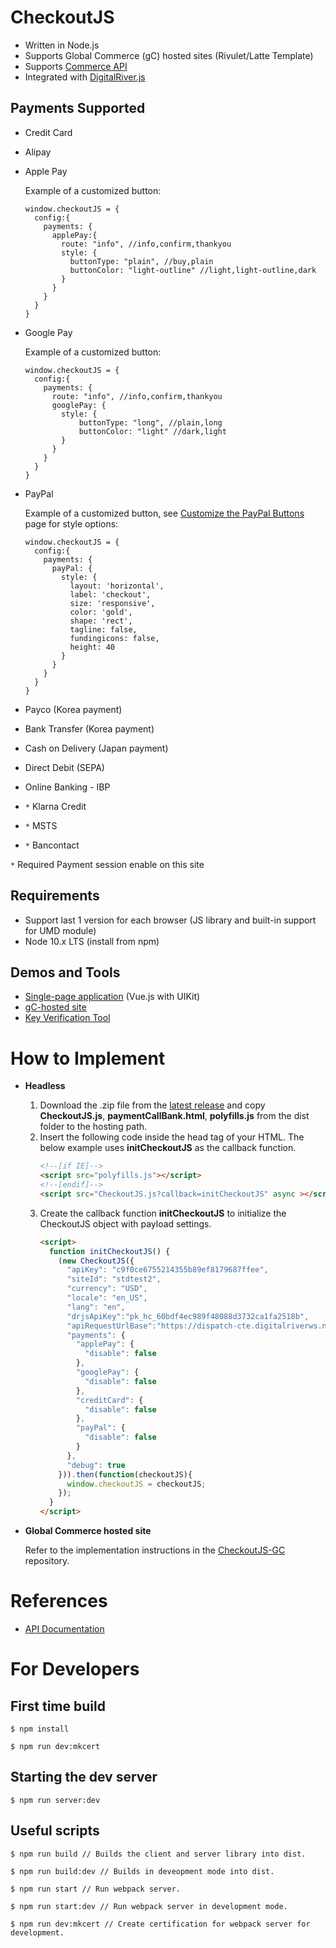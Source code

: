 # CheckoutJS

- Written in Node.js
- Supports Global Commerce (gC) hosted sites (Rivulet/Latte Template)
- Supports [Commerce API](https://commerceapi.digitalriver.com/docs)
- Integrated with [DigitalRiver.js](https://developers.digitalriver.com/payment-integrations/digitalriver.js/overview)

## Payments Supported

- Credit Card
- Alipay
- Apple Pay

	Example of a customized button:
	```JS
	window.checkoutJS = {
      config:{
        payments: {
          applePay:{
            route: "info", //info,confirm,thankyou
            style: {
              buttonType: "plain", //buy,plain
              buttonColor: "light-outline" //light,light-outline,dark
            }
          }
        }
      }
	}
	```
- Google Pay

	Example of a customized button:
	```JS
	window.checkoutJS = {
      config:{
        payments: {
          route: "info", //info,confirm,thankyou
          googlePay: {
            style: {
                buttonType: "long", //plain,long
                buttonColor: "light" //dark,light
            }
          }
        }
      }
	}
	```
- PayPal

	Example of a customized button, see [Customize the PayPal Buttons](https://developer.paypal.com/docs/checkout/integration-features/customize-button/) page for style options:
	```JS
	window.checkoutJS = {
      config:{
        payments: {
          payPal: {
            style: {
              layout: 'horizontal',
              label: 'checkout',
              size: 'responsive',
              color: 'gold',
              shape: 'rect',
              tagline: false,
              fundingicons: false,
              height: 40
            }
          }
        }
      }
	}
	```
- Payco (Korea payment)
- Bank Transfer (Korea payment)
- Cash on Delivery (Japan payment)
- Direct Debit (SEPA)
- Online Banking - IBP
- `*` Klarna Credit
- `*` MSTS
- `*` Bancontact

`*` Required Payment session enable on this site 

## Requirements

- Support last 1 version for each browser (JS library and built-in support for UMD module)
- Node 10.x LTS (install from npm)

## Demos and Tools

- [Single-page application](https://github.digitalriverws.net/pages/ProfessionalServices/CheckoutJS/demo/index.html) (Vue.js with UIKit)
- [gC-hosted site](https://store.digitalriver.com/store/stdtest2/home/)
- [Key Verification Tool](https://github.digitalriverws.net/pages/ProfessionalServices/CheckoutJS/demo/KeyVerifyTool.html)

# How to Implement

- **Headless**
    1. Download the .zip file from the [latest release](https://github.digitalriverws.net/ProfessionalServices/CheckoutJS/releases) and copy **CheckoutJS.js**, **paymentCallBank.html**, **polyfills.js** from the dist folder to the hosting path.
    2. Insert the following code inside the head tag of your HTML. The below example uses **initCheckoutJS** as the callback function.
        ```html
        <!--[if IE]-->
        <script src="polyfills.js"></script>
        <!--[endif]-->
        <script src="CheckoutJS.js?callback=initCheckoutJS" async ></script>
        ```
    3. Create the callback function **initCheckoutJS** to initialize the CheckoutJS object with payload settings.
        ```html
        <script>
          function initCheckoutJS() {
            (new CheckoutJS({
              "apiKey": "c9f0ce6755214355b89ef8179687ffee",
              "siteId": "stdtest2",
              "currency": "USD",
              "locale": "en_US",
              "lang": "en",
              "drjsApiKey":"pk_hc_60bdf4ec989f48088d3732ca1fa2518b",
              "apiRequestUrlBase":"https://dispatch-cte.digitalriverws.net", //Prod: https://api.digitalriver.com, CTE: https://api-cte-ext.digitalriver.com
              "payments": {
                "applePay": {
                  "disable": false
                },
                "googlePay": {
                  "disable": false
                },
                "creditCard": {
                  "disable": false
                },
                "payPal": {
                  "disable": false
                }
              },
              "debug": true
            })).then(function(checkoutJS){
              window.checkoutJS = checkoutJS;
            });
          }
        </script>
        ```
- **Global Commerce hosted site**

    Refer to the implementation instructions in the [CheckoutJS-GC](https://github.digitalriverws.net/ProfessionalServices/CheckoutJS-GC) repository.

# References

- [API Documentation](https://github.digitalriverws.net/pages/ProfessionalServices/CheckoutJS/docs)

# For Developers

## First time build

```
$ npm install

$ npm run dev:mkcert
```

## Starting the dev server

```
$ npm run server:dev
```

## Useful scripts

```
$ npm run build // Builds the client and server library into dist.

$ npm run build:dev // Builds in deveopment mode into dist.

$ npm run start // Run webpack server.

$ npm run start:dev // Run webpack server in development mode.

$ npm run dev:mkcert // Create certification for webpack server for development.

```
